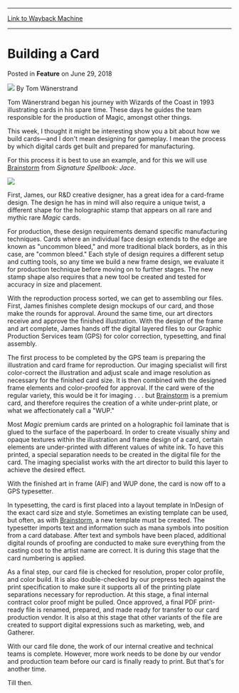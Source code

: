 
---
[Link to Wayback Machine](https://web.archive.org/web/20190912104103/https://magic.wizards.com/en/articles/archive/feature/building-card-2018-06-29)

[_metadata_:wayback_url]:- "https://magic.wizards.com/en/articles/archive/feature/building-card-2018-06-29"
[_metadata_:wayback_raw_url]:- "https://web.archive.org/web/20190912104103id_/https://magic.wizards.com/en/articles/archive/feature/building-card-2018-06-29"
[_metadata_:wayback_capture_timestamp]:- "2019-09-12 10:41:03+00:00"
[_metadata_:description]:- "A lot of work goes into the visual design of cards—especially for a special printing like Signature Spellbook: Jace!"
[_metadata_:generator]:- "Drupal 7 (http://drupal.org)"
[_metadata_:publish_date]:- "2018-06-29"
---


Building a Card
===============



 Posted in **Feature**
 on June 29, 2018 






![](https://media.magic.wizards.com/styles/auth_small/public/images/person/Authorpic_Tom-Wanerstrand.jpg)
By Tom Wänerstrand




 Tom Wänerstrand began his journey with Wizards of the Coast in 1993 illustrating cards in his spare time. These days he guides the team responsible for the production of Magic, amongst other things. 






This week, I thought it might be interesting show you a bit about how we build cards—and I don't mean designing for gameplay. I mean the process by which digital cards get built and prepared for manufacturing.


For this process it is best to use an example, and for this we will use [Brainstorm](http://gatherer.wizards.com/Pages/Card/Details.aspx?name=Brainstorm) from *Signature Spellbook: Jace*.


![](https://media.wizards.com/2018/images/daily/NjRtBHvfPQ.jpg)


First, James, our R&D creative designer, has a great idea for a card-frame design. The design he has in mind will also require a unique twist, a different shape for the holographic stamp that appears on all rare and mythic rare *Magic* cards.


For production, these design requirements demand specific manufacturing techniques. Cards where an individual face design extends to the edge are known as "uncommon bleed," and more traditional black borders, as in this case, are "common bleed." Each style of design requires a different setup and cutting tools, so any time we build a new frame design, we evaluate it for production technique before moving on to further stages. The new stamp shape also requires that a new tool be created and tested for accuracy in size and placement.


With the reproduction process sorted, we can get to assembling our files. First, James finishes complete design mockups of our card, and those make the rounds for approval. Around the same time, our art directors receive and approve the finished illustration. With the design of the frame and art complete, James hands off the digital layered files to our Graphic Production Services team (GPS) for color correction, typesetting, and final assembly.


The first process to be completed by the GPS team is preparing the illustration and card frame for reproduction. Our imaging specialist will first color-correct the illustration and adjust scale and image resolution as necessary for the finished card size. It is then combined with the designed frame elements and color-proofed for approval. If the card were of the regular variety, this would be it for imaging . . . but [Brainstorm](http://gatherer.wizards.com/Pages/Card/Details.aspx?name=Brainstorm) is a premium card, and therefore requires the creation of a white under-print plate, or what we affectionately call a "WUP."


Most *Magic* premium cards are printed on a holographic foil laminate that is glued to the surface of the paperboard. In order to create visually shiny and opaque textures within the illustration and frame design of a card, certain elements are under-printed with different values of white ink. To have this printed, a special separation needs to be created in the digital file for the card. The imaging specialist works with the art director to build this layer to achieve the desired effect.


With the finished art in frame (AIF) and WUP done, the card is now off to a GPS typesetter.


In typesetting, the card is first placed into a layout template in InDesign of the exact card size and style. Sometimes an existing template can be used, but often, as with [Brainstorm](http://gatherer.wizards.com/Pages/Card/Details.aspx?name=Brainstorm), a new template must be created. The typesetter imports text and information such as mana symbols into position from a card database. After text and symbols have been placed, additional digital rounds of proofing are conducted to make sure everything from the casting cost to the artist name are correct. It is during this stage that the card numbering is applied.


As a final step, our card file is checked for resolution, proper color profile, and color build. It is also double-checked by our prepress tech against the print specification to make sure it supports all of the printing plate separations necessary for reproduction. At this stage, a final internal contract color proof might be pulled. Once approved, a final PDF print-ready file is renamed, prepared, and made ready for transfer to our card production vendor. It is also at this stage that other variants of the file are created to support digital expressions such as marketing, web, and Gatherer.


With our card file done, the work of our internal creative and technical teams is complete. However, more work needs to be done by our vendor and production team before our card is finally ready to print. But that's for another time.


Till then.







